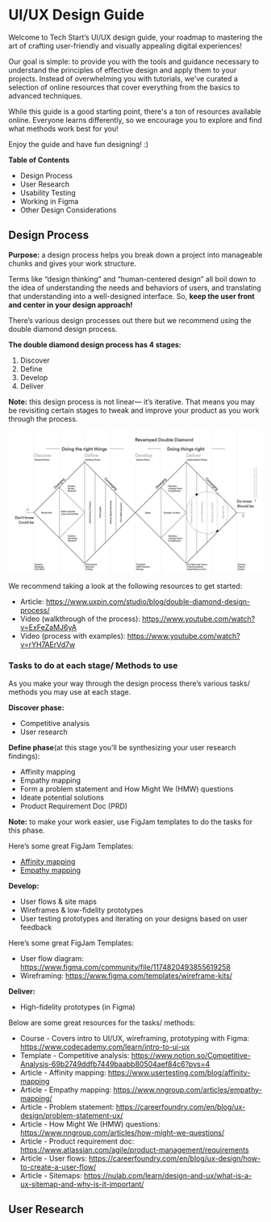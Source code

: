 # UI/UX Design Guide

Welcome to Tech Start’s UI/UX design guide, your roadmap to mastering the art of crafting user-friendly and visually appealing digital experiences!

Our goal is simple: to provide you with the tools and guidance necessary to understand the principles of effective design and apply them to your projects. Instead of overwhelming you with tutorials, we've curated a selection of online resources that cover everything from the basics to advanced techniques.

While this guide is a good starting point, there's a ton of resources available online. Everyone learns differently, so we encourage you to explore and find what methods work best for you! 

Enjoy the guide and have fun designing! :) 


**Table of Contents**
* Design Process
* User Research
* Usability Testing 
* Working in Figma 
* Other Design Considerations 


## Design Process

**Purpose:** a design process helps you break down a project into manageable chunks and gives your work structure. 

Terms like “design thinking” and “human-centered design” all boil down to the idea of understanding the needs and behaviors of users, and translating that understanding into a well-designed interface. So, **keep the user front and center in your design approach!**

There’s various design processes out there but we recommend using the double diamond design process.

**The double diamond design process has 4 stages:**

1. Discover 
2. Define
3. Develop 
4. Deliver

**Note:** this design process is not linear— it’s iterative. That means you may be revisiting certain stages to tweak and improve your product as you work through the process.


![alt_text](images/doublediamond.jpeg "double diamond design process")

We recommend taking a look at the following resources to get started:
* Article: https://www.uxpin.com/studio/blog/double-diamond-design-process/
* Video (walkthrough of the process): https://www.youtube.com/watch?v=ExFeZaMJ6yA 
* Video (process with examples): https://www.youtube.com/watch?v=rYH7AErVd7w


### Tasks to do at each stage/ Methods to use

As you make your way through the design process there’s various tasks/ methods you may use at each stage. 

**Discover phase:** 
* Competitive analysis 
* User research

**Define phase**(at this stage you’ll be synthesizing your user research findings): 
* Affinity mapping
* Empathy mapping 
* Form a problem statement and How Might We (HMW) questions
* Ideate potential solutions  
* Product Requirement Doc (PRD)

**Note:** to make your work easier, use FigJam templates to do the tasks for this phase. 

Here’s some great FigJam Templates: 
* [Affinity mapping](https://www.figma.com/community/file/973596233310955890)  
* [Empathy mapping](https://www.figma.com/community/file/1157607115950793533)

**Develop:**
* User flows & site maps
* Wireframes & low-fidelity prototypes
* User testing prototypes and iterating on your designs based on user feedback 

Here’s some great FigJam Templates:  
* User flow diagram: https://www.figma.com/community/file/1174820493855619258
* Wireframing: https://www.figma.com/templates/wireframe-kits/

**Deliver:**
* High-fidelity prototypes (in Figma)

Below are some great resources for the tasks/ methods: 
* Course - Covers intro to UI/UX, wireframing, prototyping with Figma: https://www.codecademy.com/learn/intro-to-ui-ux 
* Template - Competitive analysis: https://www.notion.so/Competitive-Analysis-69b2749ddfb7449baabb80504aef84c6?pvs=4 
* Article - Affinity mapping: https://www.usertesting.com/blog/affinity-mapping
* Article - Empathy mapping: https://www.nngroup.com/articles/empathy-mapping/
* Article - Problem statement: https://careerfoundry.com/en/blog/ux-design/problem-statement-ux/
* Article - How Might We (HMW) questions: https://www.nngroup.com/articles/how-might-we-questions/
* Article - Product requirement doc: https://www.atlassian.com/agile/product-management/requirements 
* Article - User flows: https://careerfoundry.com/en/blog/ux-design/how-to-create-a-user-flow/
* Article - Sitemaps: https://nulab.com/learn/design-and-ux/what-is-a-ux-sitemap-and-why-is-it-important/ 


## User Research 


























